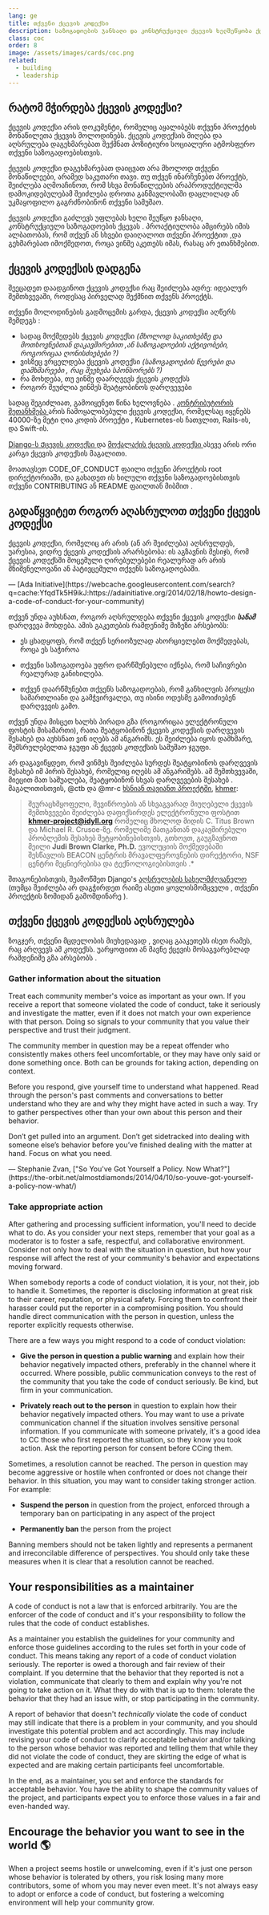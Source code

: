 ```yaml
---
lang: ge
title: თქვენი ქცევის კოდექსი
description: საზოგადოების ჯანსაღი და კონსტრუქციული ქცევის ხელშეწყობა ქცევის კოდექსის მიღებითა და აღსრულებით. 
class: coc
order: 8
image: /assets/images/cards/coc.png
related:
  - building
  - leadership
---
```


## რატომ მჭირდება ქცევის კოდექსი? 

ქცევის კოდექსი არის დოკუმენტი, რომელიც აყალიბებს თქვენი პროექტის მონაწილეთა ქცევის მოლოდინებს. ქცევის კოდექსის მიღება და აღსრულება დაგეხმარებათ შექმნათ პოზიტიური სოციალური ატმოსფერო თქვენი საზოგადოებისთვის. 

ქცევის კოდექსი დაგეხმარებათ დაიცვათ არა მხოლოდ თქვენი მონაწილეები, არამედ საკუთარი თავი.  თუ თქვენ ინარჩუნებთ პროექტს, შეიძლება აღმოაჩინოთ, რომ სხვა მონაწილეების არაპროდუქტიულმა დამოკიდებულებამ შეიძლება დროთა განმავლობაში დაცლილად ან უკმაყოფილო გაგრძნობინონ თქვენი სამუშაო. 

ქცევის კოდექსი გაძლევს უფლებას ხელი შეუწყო ჯანსაღი, კონსტრუქციული საზოგადოების ქცევას . პროაქტიულობა ამცირებს იმის ალბათობას, რომ თქვენ ან სხვები დაიღალოთ თქვენი პროექტით ,და გეხმარებათ იმოქმედოთ, როცა ვინმე აკეთებს იმას, რასაც არ ეთანხმებით. 

## ქცევის კოდექსის დადგენა 

შეეცადეთ დაადგინოთ ქცევის კოდექსი რაც შეიძლება ადრე: იდეალურ შემთხვევაში, როდესაც პირველად შექმნით თქვენს პროექტს. 

თქვენი მოლოდინების გადმოცემის გარდა, ქცევის კოდექსი აღწერს შემდეგს :

* სადაც მოქმედებს ქცევის კოდექსი  _(მხოლოდ საკითხებზე და მოთხოვნებთან დაკავშირებით ,ან საზოგადოების აქტივობები, როგორიცაა ღონისძიებები ?)_
* ვისზეც ვრცელდება ქცევის კოდექსი  _(საზოგადოების წევრები და დამხმარეები , რაც შეეხება სპონსორებს ?)_
* რა მოხდება, თუ ვინმე დაარღვევს ქცევის კოდექსს 
* როგორ შეუძლია ვინმეს შეატყობინოს დარღვევები 

სადაც შეგიძლიათ, გამოიყენეთ წინა ხელოვნება . [კონტრიბუტორის შეთანხმება ](https://contributor-covenant.org/) არის ჩამოყალიბებული ქცევის კოდექსი, რომელსაც იყენებს 40000-ზე მეტი ღია კოდის პროექტი ,  Kubernetes-ის ჩათვლით, Rails-ის, და Swift-ის.

 [Django-ს Ქცევის კოდექსი ](https://www.djangoproject.com/conduct/) და  [მოქალაქის ქცევის კოდექსი ](https://web.archive.org/web/20200330154000/http://citizencodeofconduct.org/) ასევე არის ორი კარგი ქცევის კოდექსის მაგალითი. 

მოათავსეთ CODE_OF_CONDUCT ფაილი თქვენი პროექტის root დირექტორიაში,  და გახადეთ ის ხილული თქვენი საზოგადოებისთვის თქვენი CONTRIBUTING ან README ფაილთან მიბმით .

## გადაწყვიტეთ როგორ აღასრულოთ თქვენი ქცევის კოდექსი 

<aside markdown="1" class="pquote">
  ქცევის კოდექსი, რომელიც არ არის (ან არ შეიძლება) აღსრულდეს, უარესია, ვიდრე ქცევის კოდექსის არარსებობა:  ის აგზავნის მესიჯს, რომ ქცევის კოდექსში მოცემული ღირებულებები რეალურად არ არის მნიშვნელოვანი ან პატივცემული თქვენს საზოგადოებაში. 
  <p markdown="1" class="pquote-credit">
— [Ada Initiative](https://webcache.googleusercontent.com/search?q=cache:YfqdTk5H9ikJ:https://adainitiative.org/2014/02/18/howto-design-a-code-of-conduct-for-your-community)
  </p>
</aside>

თქვენ უნდა აუხსნათ, როგორ აღსრულდება თქვენი ქცევის კოდექსი  **_სანამ_**  დარღვევა  მოხდება. ამის გაკეთების რამდენიმე მიზეზი არსებობს:

* ეს ცხადყოფს, რომ თქვენ სერიოზულად ახორციელებთ მოქმედებას, როცა ეს საჭიროა 

* თქვენი საზოგადოება უფრო დარწმუნებული იქნება, რომ საჩივრები რეალურად განიხილება. 

* თქვენ დაარწმუნებთ თქვენს საზოგადოებას, რომ განხილვის პროცესი სამართლიანი და გამჭვირვალეა, თუ ისინი ოდესმე გამოიძიებენ დარღვევის გამო. 

თქვენ უნდა მისცეთ ხალხს პირადი გზა (როგორიცაა ელექტრონული ფოსტის მისამართი), რათა შეატყობინონ ქცევის კოდექსის დარღვევის შესახებ და აუხსნათ ვინ იღებს ამ ანგარიშს. ეს შეიძლება იყოს დამხმარე, შემსრულებელთა ჯგუფი ან ქცევის კოდექსის სამუშაო ჯგუფი. 

არ დაგავიწყდეთ, რომ ვინმეს შეიძლება სურდეს შეატყობინოს დარღვევის შესახებ იმ პირის შესახებ, რომელიც იღებს ამ ანგარიშებს.  ამ შემთხვევაში, მიეცით მათ საშუალება, შეატყობინონ სხვას დარღვევების შესახებ . მაგალითისთვის, @ctb და @mr-c [ხსნიან თავიანთ პროექტში](https://github.com/dib-lab/khmer/blob/HEAD/CODE_OF_CONDUCT.rst), [khmer](https://github.com/dib-lab/khmer):

> შეურაცხმყოფელი, შევიწროების ან სხვაგვარად მიუღებელი ქცევის შემთხვევები შეიძლება დაფიქსირდეს ელექტრონული ფოსტით  **khmer-project@idyll.org** რომელიც მხოლოდ მიდის  C. Titus Brown და Michael R. Crusoe-ზე. რომელიმე მათგანთან დაკავშირებული პრობლემის შესახებ შეტყობინებისთვის, გთხოვთ, გაუგზავნოთ მეილი  **Judi Brown Clarke, Ph.D.** ევოლუციის მოქმედებაში შესწავლის BEACON ცენტრის მრავალფეროვნების დირექტორი,  NSF ცენტრი მეცნიერებისა და ტექნოლოგიებისთვის .*

შთაგონებისთვის, შეამოწმეთ  Django's [აღსრულების სახელმძღვანელო](https://www.djangoproject.com/conduct/enforcement-manual/) (თუმცა შეიძლება არ დაგჭირდეთ რაიმე ასეთი ყოვლისმომცველი , თქვენი პროექტის ზომიდან გამომდინარე ).

## თქვენი ქცევის კოდექსის აღსრულება 

ზოგჯერ, თქვენი მცდელობის მიუხედავად , ვიღაც გააკეთებს ისეთ რამეს, რაც არღვევს ამ კოდექსს. უარყოფითი ან მავნე ქცევის მოსაგვარებლად რამდენიმე გზა არსებობს .

### Gather information about the situation

Treat each community member's voice as important as your own. If you receive a report that someone violated the code of conduct, take it seriously and investigate the matter, even if it does not match your own experience with that person. Doing so signals to your community that you value their perspective and trust their judgment.

The community member in question may be a repeat offender who consistently makes others feel uncomfortable, or they may have only said or done something once. Both can be grounds for taking action, depending on context.

Before you respond, give yourself time to understand what happened. Read through the person's past comments and conversations to better understand who they are and why they might have acted in such a way. Try to gather perspectives other than your own about this person and their behavior.

<aside markdown="1" class="pquote">
  Don’t get pulled into an argument. Don’t get sidetracked into dealing with someone else’s behavior before you’ve finished dealing with the matter at hand. Focus on what you need.
  <p markdown="1" class="pquote-credit">
— Stephanie Zvan, ["So You've Got Yourself a Policy. Now What?"](https://the-orbit.net/almostdiamonds/2014/04/10/so-youve-got-yourself-a-policy-now-what/)
  </p>
</aside>

### Take appropriate action

After gathering and processing sufficient information, you'll need to decide what to do. As you consider your next steps, remember that your goal as a moderator is to foster a safe, respectful, and collaborative environment. Consider not only how to deal with the situation in question, but how your response will affect the rest of your community's behavior and expectations moving forward.

When somebody reports a code of conduct violation, it is your, not their, job to handle it. Sometimes, the reporter is disclosing information at great risk to their career, reputation, or physical safety. Forcing them to confront their harasser could put the reporter in a compromising position. You should handle direct communication with the person in question, unless the reporter explicitly requests otherwise.

There are a few ways you might respond to a code of conduct violation:

* **Give the person in question a public warning** and explain how their behavior negatively impacted others, preferably in the channel where it occurred. Where possible, public communication conveys to the rest of the community that you take the code of conduct seriously. Be kind, but firm in your communication.

* **Privately reach out to the person** in question to explain how their behavior negatively impacted others. You may want to use a private communication channel if the situation involves sensitive personal information. If you communicate with someone privately, it's a good idea to CC those who first reported the situation, so they know you took action. Ask the reporting person for consent before CCing them.

Sometimes, a resolution cannot be reached. The person in question may become aggressive or hostile when confronted or does not change their behavior. In this situation, you may want to consider taking stronger action. For example:

* **Suspend the person** in question from the project, enforced through a temporary ban on participating in any aspect of the project

* **Permanently ban** the person from the project

Banning members should not be taken lightly and represents a permanent and irreconcilable difference of perspectives. You should only take these measures when it is clear that a resolution cannot be reached.

## Your responsibilities as a maintainer

A code of conduct is not a law that is enforced arbitrarily. You are the enforcer of the code of conduct and it's your responsibility to follow the rules that the code of conduct establishes.

As a maintainer you establish the guidelines for your community and enforce those guidelines according to the rules set forth in your code of conduct. This means taking any report of a code of conduct violation seriously. The reporter is owed a thorough and fair review of their complaint. If you determine that the behavior that they reported is not a violation, communicate that clearly to them and explain why you're not going to take action on it. What they do with that is up to them: tolerate the behavior that they had an issue with, or stop participating in the community.

A report of behavior that doesn't _technically_ violate the code of conduct may still indicate that there is a problem in your community, and you should investigate this potential problem and act accordingly. This may include revising your code of conduct to clarify acceptable behavior and/or talking to the person whose behavior was reported and telling them that while they did not violate the code of conduct, they are skirting the edge of what is expected and are making certain participants feel uncomfortable.

In the end, as a maintainer, you set and enforce the standards for acceptable behavior. You have the ability to shape the community values of the project, and participants expect you to enforce those values in a fair and even-handed way.

## Encourage the behavior you want to see in the world 🌎

When a project seems hostile or unwelcoming, even if it's just one person whose behavior is tolerated by others, you risk losing many more contributors, some of whom you may never even meet. It's not always easy to adopt or enforce a code of conduct, but fostering a welcoming environment will help your community grow.
